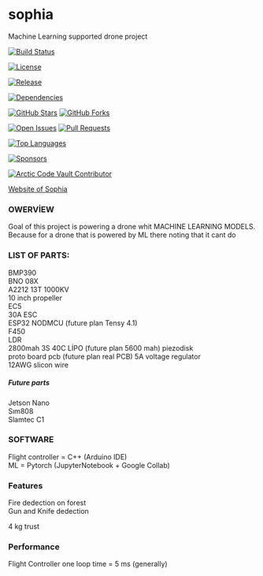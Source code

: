 # sophia  
Machine Learning supported drone project  


<!-- Build / CI Status -->
[![Build Status](https://img.shields.io/github/actions/workflow/status/tunahanfaruk/sophia/main.yml)](https://github.com/tunahanfaruk/sophia/actions)

<!-- License -->
[![License](https://img.shields.io/github/license/USERNAME/REPO)](https://github.com/USERNAME/REPO/blob/main/LICENSE)

<!-- Latest Release / Version -->
[![Release](https://img.shields.io/github/v/release/USERNAME/REPO)](https://github.com/USERNAME/REPO/releases)

<!-- Dependencies / Vulnerabilities -->
[![Dependencies](https://img.shields.io/librariesio/github/USERNAME/REPO)](https://libraries.io/github/USERNAME/REPO)

<!-- Stars / Forks -->
[![GitHub Stars](https://img.shields.io/github/stars/USERNAME/REPO?style=social)](https://github.com/USERNAME/REPO/stargazers)
[![GitHub Forks](https://img.shields.io/github/forks/USERNAME/REPO?style=social)](https://github.com/USERNAME/REPO/network/members)

<!-- Issues / Pull Requests -->
[![Open Issues](https://img.shields.io/github/issues/USERNAME/REPO)](https://github.com/USERNAME/REPO/issues)
[![Pull Requests](https://img.shields.io/github/issues-pr/USERNAME/REPO)](https://github.com/USERNAME/REPO/pulls)

<!-- Top Languages -->
[![Top Languages](https://img.shields.io/github/languages/top/USERNAME/REPO)](https://github.com/USERNAME/REPO)

<!-- GitHub Sponsors -->
[![Sponsors](https://img.shields.io/github/sponsors/USERNAME)](https://github.com/sponsors/USERNAME)

<!-- Special GitHub badges -->
[![Arctic Code Vault Contributor](https://img.shields.io/badge/Arctic%20Code%20Vault-Contributor-blue)](https://archiveprogram.github.com/)



[Website of Sophia](https://tunahanfaruk.github.io/sophia/Web_Site/index.html)


### OWERVİEW
Goal of this project is powering a drone whit MACHINE LEARNING MODELS. Because for a drone that is powered by ML there noting that it cant do  

### LIST OF PARTS:  

BMP390  
BNO 08X  
A2212 13T 1000KV  
10 inch propeller  
EC5  
30A ESC  
ESP32 NODMCU (future plan Tensy 4.1)   
F450  
LDR  
2800mah 3S 40C LİPO  (future plan 5600 mah)
piezodisk  
proto board pcb  (future plan real PCB) 
5A voltage regulator  
12AWG slicon wire  
  
##### Future  parts
Jetson Nano  
Sım808  
Slamtec C1  



### SOFTWARE  
Flight controller = C++ (Arduino IDE)  
ML = Pytorch (JupyterNotebook + Google Collab)  


### Features  
Fire dedection on forest  
Gun and Knife dedection  
  
4 kg trust  

### Performance
Flight Controller one loop time = 5 ms (generally)
